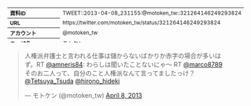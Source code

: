 <table style="font-size: 9pt; width: 610px; margin-bottom: 20px; height: 80px;">
<tbody>
    <tr>
        <th align=left>資料ID</th>
        <td align=left>TWEET::2013-04-08_231155:@motoken_tw::321264146249293824</td>
    </tr>
    <tr>
        <th align=left>URL</th>
        <td align=left>https://twitter.com/motoken_tw/status/321264146249293824</td>
    </tr>
    <tr>
        <th align=left>アカウント</th>
        <td align=left>@motoken_tw</td>
    </tr>
    <tr>
        <th align=left>ユーザ名</th>
        <td align=left>モトケン</td>
    </tr>
    <tr>
        <th align=left>ツイートの記録日時</th>
        <td align=left>created_at 2022-08-24_1411</td>
    </tr>
</tbody>
</table>
<blockquote class="twitter-tweet" data-width="450"  data-lang="ja"><p lang="ja" dir="ltr">人権派弁護士と言われる仕事は儲からないばかりか赤字の場合が多いはず。RT <a href="https://twitter.com/amneris84?ref_src=twsrc%5Etfw">@amneris84</a>: わらしは聞いたことないにゃ～ RT <a href="https://twitter.com/marco8789?ref_src=twsrc%5Etfw">@marco8789</a> そのお二人って、自分のこと人権派なんて言ってましたっけ？<a href="https://twitter.com/Tetsuya_Tsuda?ref_src=twsrc%5Etfw">@Tetsuya_Tsuda</a> <a href="https://twitter.com/hirono_hideki?ref_src=twsrc%5Etfw">@hirono_hideki</a></p>&mdash; モトケン (@motoken_tw) <a href="https://twitter.com/motoken_tw/status/321264146249293824?ref_src=twsrc%5Etfw">April 8, 2013</a></blockquote>
<script async src="https://platform.twitter.com/widgets.js" charset="utf-8"></script>


